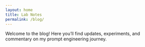 ```yaml
---
layout: home
title: Lab Notes
permalink: /blog/
---
```


Welcome to the blog! Here you’ll find updates, experiments, and commentary on my prompt engineering journey.
